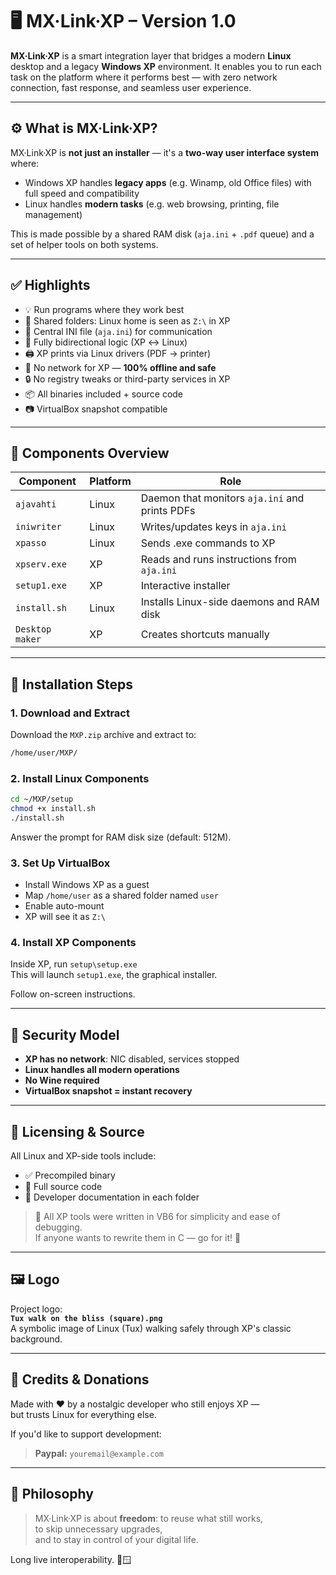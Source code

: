 # 🖥️ MX·Link·XP – Version 1.0

**MX·Link·XP** is a smart integration layer that bridges a modern **Linux** desktop and a legacy **Windows XP** environment. It enables you to run each task on the platform where it performs best — with zero network connection, fast response, and seamless user experience.

---

## ⚙️ What is MX·Link·XP?

MX·Link·XP is **not just an installer** — it's a **two-way user interface system** where:

- Windows XP handles **legacy apps** (e.g. Winamp, old Office files) with full speed and compatibility
- Linux handles **modern tasks** (e.g. web browsing, printing, file management)

This is made possible by a shared RAM disk (`aja.ini` + `.pdf` queue) and a set of helper tools on both systems.

---

## ✅ Highlights

- 💡 Run programs where they work best
- 📂 Shared folders: Linux home is seen as `Z:\` in XP
- 🧠 Central INI file (`aja.ini`) for communication
- 🔄 Fully bidirectional logic (XP ↔ Linux)
- 🖨️ XP prints via Linux drivers (PDF → printer)
- 🚫 No network for XP — **100% offline and safe**
- 🔒 No registry tweaks or third-party services in XP
- 📦 All binaries included + source code
- 📷 VirtualBox snapshot compatible

---

## 🧩 Components Overview

| Component        | Platform | Role                                 |
|------------------|----------|--------------------------------------|
| `ajavahti`       | Linux    | Daemon that monitors `aja.ini` and prints PDFs |
| `iniwriter`      | Linux    | Writes/updates keys in `aja.ini`     |
| `xpasso`         | Linux    | Sends .exe commands to XP            |
| `xpserv.exe`     | XP       | Reads and runs instructions from `aja.ini` |
| `setup1.exe`     | XP       | Interactive installer                |
| `install.sh`     | Linux    | Installs Linux-side daemons and RAM disk |
| `Desktop maker`  | XP       | Creates shortcuts manually           |

---

## 🏁 Installation Steps

### 1. Download and Extract

Download the `MXP.zip` archive and extract to:  
```bash
/home/user/MXP/
```

### 2. Install Linux Components

```bash
cd ~/MXP/setup
chmod +x install.sh
./install.sh
```

Answer the prompt for RAM disk size (default: 512M).

### 3. Set Up VirtualBox

- Install Windows XP as a guest
- Map `/home/user` as a shared folder named `user`
- Enable auto-mount
- XP will see it as `Z:\`

### 4. Install XP Components

Inside XP, run `setup\setup.exe`  
This will launch `setup1.exe`, the graphical installer.

Follow on-screen instructions.

---

## 🔐 Security Model

- **XP has no network**: NIC disabled, services stopped
- **Linux handles all modern operations**
- **No Wine required**
- **VirtualBox snapshot = instant recovery**

---

## 📜 Licensing & Source

All Linux and XP-side tools include:

- ✅ Precompiled binary
- 📂 Full source code
- 📝 Developer documentation in each folder

> 💬 All XP tools were written in VB6 for simplicity and ease of debugging.  
> If anyone wants to rewrite them in C — go for it! 🙌

---

## 🖼️ Logo

Project logo:  
**`Tux walk on the bliss (square).png`**  
A symbolic image of Linux (Tux) walking safely through XP's classic background.

---

## 🙋 Credits & Donations

Made with ❤️ by a nostalgic developer who still enjoys XP —  
but trusts Linux for everything else.

If you'd like to support development:

> **Paypal:** `youremail@example.com`

---

## 🧠 Philosophy

> MX·Link·XP is about **freedom**: to reuse what still works,  
> to skip unnecessary upgrades,  
> and to stay in control of your digital life.

Long live interoperability. 🐧🪟

